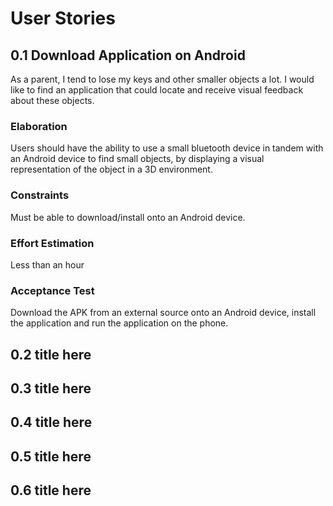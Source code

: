 # User Stories

## 0.1 Download Application on Android

As a parent, I tend to lose my keys and other smaller objects a lot. I would like to find an application that could locate and receive visual feedback about these objects.

### Elaboration

Users should have the ability to use a small bluetooth device in tandem with an Android device to find small objects, by displaying a visual representation of the object in a 3D environment. 

### Constraints

Must be able to download/install onto an Android device.

### Effort Estimation

Less than an hour

### Acceptance Test

Download the APK from an external source onto an Android device, install the application and run the application on the phone.

## 0.2 title here

## 0.3 title here

## 0.4 title here

## 0.5 title here

## 0.6 title here
